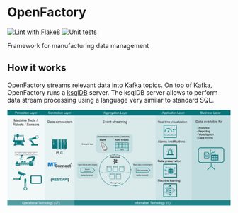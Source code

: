 # OpenFactory
[![Lint with Flake8](https://github.com/Demo-Smart-Factory-Concordia-University/OpenFactory/actions/workflows/lint.yml/badge.svg)](https://github.com/Demo-Smart-Factory-Concordia-University/OpenFactory/actions/workflows/lint.yml)
[![Unit tests](https://github.com/Demo-Smart-Factory-Concordia-University/OpenFactory/actions/workflows/unittests.yml/badge.svg)](https://github.com/Demo-Smart-Factory-Concordia-University/OpenFactory/actions/workflows/unittests.yml)

Framework for manufacturing data management

## How it works
OpenFactory streams relevant data into Kafka topics. On top of Kafka, OpenFactory runs a [ksqlDB](https://ksqldb.io/) server. The ksqlDB server allows to perform data stream processing using a language very similar to standard SQL.

![Data Flow OpenFactory](docs/img/DataFlow.png)
